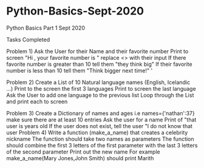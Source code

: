 # Python-Basics-Sept-2020
Python Basics Part 1 Sept 2020

Tasks Completed

Problem 1)  Ask the User for their Name and their favorite number Print to screen "Hi <name>, your favorite number is <number>" replace <> with their input If there favorite number is greater than 10 tell them "they think big" If their favorite number is less than 10 tell them "Think bigger next time!" '

Problem 2)  Create a List of 10 Natural language names (English, Icelandic ...) Print to the screen the first 3 languages Print to screen the last language Ask the User to add one language to the previous list Loop through the List and print each to screen 

Problem 3)  Create a Dictionary of names and ages i.e names={'nathan':37} make sure there are at least 10 entries Ask the user for a name Print of "that user is <age> years old If the user does not exist, tell the user "I do not know that user Problem 4)  Write a function (make_a_name) that creates a celebrity nickname The function should take two names as parameters The function should combine the first 3 letters of the first parameter with the last 3 letters of the second parameter Print out the new name For example make_a_name(Mary  Jones,John Smith) should print Marith
